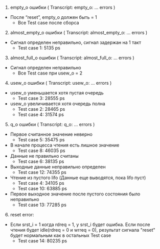 1) empty_o ошибки ( Transcript: empty_o: ... errors )
- После “reset”, empty_o должен быть = 1
  + Все Test case после сборса

2) almost_empty_o ошибки ( Transcript: almost_empty_o: ... errors )
- Сигнал определен неправильно, сигнал задержан на 1 такт
  + Test case 1: 5135 ps 

3) almost_full_o ошибки ( Transcript: almost_full_o: ... errors )
- Сигнал определен неправильно
  + Все Test case при usew_o = 2
  
4) usew_o ошибки ( Transcript: usew_o: ... errors )
- usew_o уменьшается хотя пустая очередь
  + Test case 3: 28555 ps 
- usew_o увеличивается хотя очередь полна
  + Test case 2: 28465 ps 
  + Test case 4: 31574 ps 


5) q_o ошибки ( Transcript: q_o: ... errors )
- Первое считанное значение неверно
  + Test case 5: 35475 ps  
- В начале процесса чтения есть лишное значение
  + Test case 8: 46035 ps 
- Данные не правильно считаны
  + Test case 6: 38135 ps 
- Выходные данные неправильно определен
  + Test case 12: 74355 ps 
- Чтение из пустого lifo (Данные еще выводятся, пока lifo пуст)
  + Test case 4: 34105 ps 
  + Test case 10: 63885 ps 
- Первое выходное значение после пустого состояния было неправильно
  + Test case 13: 77285 ps 

6) reset error:
- Если srst_i = 1 когда rdreq = 1, у srst_i будет ошибка. Если после чтения будет idle(rdreq = 0 и wrreq = 0), результат сигнала "reset" будет нормальным как в остальных Test case
  + Test case 14: 80235 ps 
 
